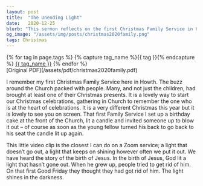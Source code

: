 ```yaml
---
layout: post
title:  "The Unending Light"
date:   2020-12-25
blurb: "This sermon reflects on the first Christmas Family Service in Howth and the enduring light of Jesus. Despite the changes brought by the pandemic, the sermon emphasizes the importance of remembering Jesus, the heart of Christmas celebrations. It uses the metaphor of a light that doesn't go out, symbolizing Jesus' enduring presence and influence."
og_image: "/assets/img/posts/christmas2020family.png"
tags: Christmas
---    
```

<div class="tag-pills">
  {% for tag in page.tags %}
    {% capture tag_name %}{{ tag }}{% endcapture %}
    <a href="{{ site.baseurl }}/tag/{{ tag_name | slugify }}" class="tag-pill">{{ tag_name }}</a>
  {% endfor %}
</div>
[Original PDF](/assets/pdf/christmas2020family.pdf)

I remember my first Christmas Family Service here in Howth. The buzz around the Church packed with people. Many, and not just the children, had brought at least one of their Christmas presents. It is a lovely way to start our Christmas celebrations, gathering in Church to remember the one who is at the heart of celebrations. It is a very different Christmas this year but it is lovely to see you on screen. That first Family Service I set up a birthday cake at the front of the Church, lit a candle and invited someone up to blow it out – of course as soon as the young fellow turned his back to go back to his seat the candle lit up again.

This little video clip is the closest I can do on a Zoom service; a light that doesn’t go out, a light that keeps on shining however often we put it out. We have heard the story of the birth of Jesus. In the birth of Jesus, God lit a light that hasn’t gone out. When he grew up, people tried to get rid of him. On that first Good Friday they thought they had got rid of him. The light shines in the darkness.
